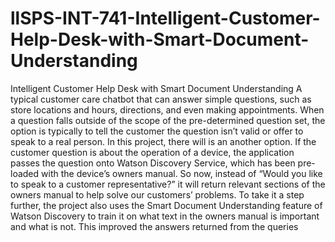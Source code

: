 # llSPS-INT-741-Intelligent-Customer-Help-Desk-with-Smart-Document-Understanding
Intelligent Customer Help Desk with Smart Document Understanding
A typical customer care chatbot that can answer simple questions, such as store locations and hours, directions, and even making appointments. When a question falls outside of the scope of the pre-determined question set, the option is typically to tell the customer the question isn’t valid or offer to speak to a real person.
In this project, there will is an another option. If the customer question is about the operation of a device, the application passes the question onto Watson Discovery Service, which has been pre-loaded with the device’s owners manual. So now, instead of “Would you like to speak to a customer representative?” it will return relevant sections of the owners manual to help solve our customers’ problems.
To take it a step further, the project also uses the Smart Document Understanding feature of Watson Discovery to train it on what text in the owners manual is important and what is not. This improved the answers returned from the queries
